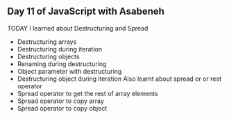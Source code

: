 ## Day 11 of JavaScript with Asabeneh
TODAY
I learned about Destructuring and Spread
- Destructuring arrays
- Destructuring during iteration
- Destructuring objects
- Renaming during destructuring
- Object parameter with destructuring
- Destructuring object during iteration
Also learnt about spread or or rest operator
- Spread operator to get the rest of array elements
- Spread operator to copy array
- Spread operator to copy object
